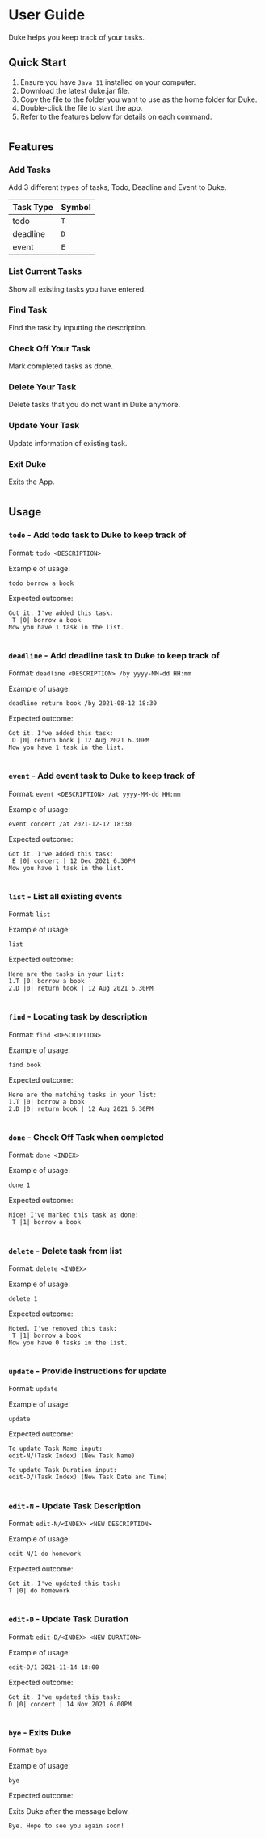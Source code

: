 # User Guide
Duke helps you keep track of your tasks.

## Quick Start
1. Ensure you have `Java 11` installed on your computer.
2. Download the latest duke.jar file.
3. Copy the file to the folder you want to use as the home folder for Duke.
4. Double-click the file to start the app.
5. Refer to the features below for details on each command.

#
## Features 


### Add Tasks

Add 3 different types of tasks, Todo, Deadline and Event to Duke.

Task Type | Symbol
----------|---------
todo | `T`
deadline | `D`
event | `E`


### List Current Tasks

Show all existing tasks you have entered.

### Find Task

Find the task by inputting the description.

### Check Off Your Task

Mark completed tasks as done.

### Delete Your Task

Delete tasks that you do not want in Duke anymore.

### Update Your Task

Update information of existing task.

### Exit Duke

Exits the App.

#
## Usage

### `todo` - Add todo task to Duke to keep track of

Format: `todo <DESCRIPTION>`

Example of usage: 

`todo borrow a book`

Expected outcome:

```
Got it. I've added this task:
 T |0| borrow a book
Now you have 1 task in the list.
```
#

### `deadline` - Add deadline task to Duke to keep track of

Format: `deadline <DESCRIPTION> /by yyyy-MM-dd HH:mm`

Example of usage: 

`deadline return book /by 2021-08-12 18:30`

Expected outcome:

```
Got it. I've added this task:
 D |0| return book | 12 Aug 2021 6.30PM
Now you have 1 task in the list.
```
#

### `event` - Add event task to Duke to keep track of

Format: `event <DESCRIPTION> /at yyyy-MM-dd HH:mm`

Example of usage: 

`event concert /at 2021-12-12 18:30`

Expected outcome:

```
Got it. I've added this task:
 E |0| concert | 12 Dec 2021 6.30PM
Now you have 1 task in the list.
```
#

### `list` - List all existing events

Format: `list`

Example of usage: 

`list`

Expected outcome:

```
Here are the tasks in your list:
1.T |0| borrow a book
2.D |0| return book | 12 Aug 2021 6.30PM
```
#

### `find` - Locating task by description

Format: `find <DESCRIPTION>`

Example of usage: 

`find book`

Expected outcome:

```
Here are the matching tasks in your list:
1.T |0| borrow a book
2.D |0| return book | 12 Aug 2021 6.30PM
```
#

### `done` - Check Off Task when completed

Format: `done <INDEX>`

Example of usage: 

`done 1`

Expected outcome:

```
Nice! I've marked this task as done:
 T |1| borrow a book
```
#

### `delete` - Delete task from list

Format: `delete <INDEX>`

Example of usage: 

`delete 1`

Expected outcome:

```
Noted. I've removed this task:
 T |1| borrow a book
Now you have 0 tasks in the list.
```
#

### `update` - Provide instructions for update

Format: `update`

Example of usage: 

`update`

Expected outcome:

```
To update Task Name input:
edit-N/(Task Index) (New Task Name)

To update Task Duration input:
edit-D/(Task Index) (New Task Date and Time)
```
#

### `edit-N` - Update Task Description

Format: `edit-N/<INDEX> <NEW DESCRIPTION>`

Example of usage: 

`edit-N/1 do homework`

Expected outcome:

```
Got it. I've updated this task:
T |0| do homework
```
#

### `edit-D` - Update Task Duration

Format: `edit-D/<INDEX> <NEW DURATION>`

Example of usage: 

`edit-D/1 2021-11-14 18:00`

Expected outcome:

```
Got it. I've updated this task:
D |0| concert | 14 Nov 2021 6.00PM
```
#

### `bye` - Exits Duke

Format: `bye`

Example of usage: 

`bye`

Expected outcome:

Exits Duke after the message below.

```
Bye. Hope to see you again soon!
```
